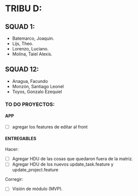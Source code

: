 # TRIBU D:

## SQUAD 1:
- Batemarco, Joaquin.
- Lijs, Theo.
- Lorenzo, Luciano.
- Molina, Taiel Alexis.

## SQUAD 12:
- Anagua, Facundo
- Monzón, Santiago Leonel
- Toyos, Gonzalo Ezequiel


### TO DO PROYECTOS:


#### APP      

- [ ] agregar los features de editar al front
      
#### ENTREGABLES

Hacer:
      
- [ ] Agregar HDU de las cosas que quedaron fuera de la matriz.
- [ ] Agregar HDU de los nuevos update_task.feature y update_project.feature

Corregir:

- [ ] Visión de módulo (MVP).
